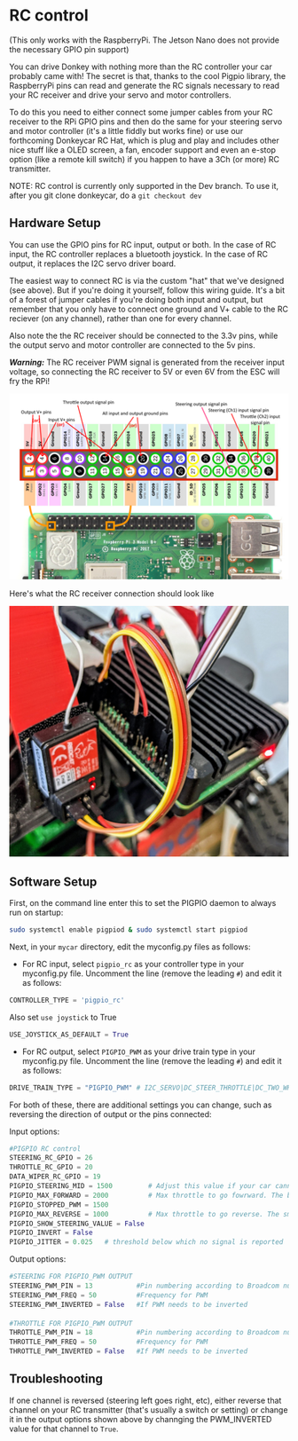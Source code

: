 # RC control

(This only works with the RaspberryPi. The Jetson Nano does not provide the necessary GPIO pin support)

You can drive Donkey with nothing more than the RC controller your car probably came with! The secret is that, thanks to the cool Pigpio library, the RaspberryPi pins can read and generate the RC signals necessary to read your RC receiver and drive your servo and motor controllers. 

To do this you need to either connect some jumper cables from your RC receiver to the RPi GPIO pins and then do the same for your steering servo and motor controller (it's a little fiddly but works fine) or use our forthcoming Donkeycar RC Hat, which is plug and play and includes other nice stuff like a OLED screen, a fan, encoder support and even an e-stop option (like a remote kill switch) if you happen to have a 3Ch (or more) RC transmitter.

NOTE: RC control is currently only supported in the Dev branch. To use it, after you git clone donkeycar, do a `git checkout dev`

## Hardware Setup

You can use the GPIO pins for RC input, output or both. In the case of RC input, the RC controller replaces a bluetooth joystick. In the case of RC output, it replaces the I2C servo driver board. 

The easiest way to connect RC is via the custom "hat" that we've designed (see above). But if you're doing it yourself, follow this wiring guide. It's a bit of a forest of jumper cables if you're doing both input and output, but remember that you only have to connect one ground and V+ cable to the RC reciever (on any channel), rather than one for every channel. 

Also note the the RC receiver should be connected to the 3.3v pins, while the output servo and motor controller are connected to the 5v pins.

**_Warning:_** The RC receiver PWM signal is generated from the receiver input voltage, so connecting the RC receiver to 5V or even 6V from the ESC will fry the RPi!

![Donkey RC connections](../assets/rc.png)

Here's what the RC receiver connection should look like

![Donkey RC connections](../assets/rc.jpg)

## Software Setup

First, on the command line enter this to set the PIGPIO daemon to always run on startup:

```bash
sudo systemctl enable pigpiod & sudo systemctl start pigpiod
```

Next, in your `mycar` directory, edit the myconfig.py files as follows:

* For RC input, select `pigpio_rc` as your controller type in your myconfig.py file. Uncomment the line (remove the leading `#`) and edit it as follows:

```python
CONTROLLER_TYPE = 'pigpio_rc'
```

Also set `use joystick` to True

```python
USE_JOYSTICK_AS_DEFAULT = True
```

* For RC output, select `PIGPIO_PWM` as your drive train type in your myconfig.py file. Uncomment the line (remove the leading `#`) and edit it as follows:

```python
DRIVE_TRAIN_TYPE = "PIGPIO_PWM" # I2C_SERVO|DC_STEER_THROTTLE|DC_TWO_WHEEL|DC_TWO_WHEEL_L298N|SERVO_HBRIDGE_PWM|PIGPIO_PWM|MM1|MOCK
```

For both of these, there are additional settings you can change, such as reversing the direction of output or the pins connected: 

Input options:
 
```python
#PIGPIO RC control
STEERING_RC_GPIO = 26
THROTTLE_RC_GPIO = 20
DATA_WIPER_RC_GPIO = 19
PIGPIO_STEERING_MID = 1500         # Adjust this value if your car cannot run in a straight line
PIGPIO_MAX_FORWARD = 2000          # Max throttle to go fowrward. The bigger the faster
PIGPIO_STOPPED_PWM = 1500
PIGPIO_MAX_REVERSE = 1000          # Max throttle to go reverse. The smaller the faster
PIGPIO_SHOW_STEERING_VALUE = False
PIGPIO_INVERT = False
PIGPIO_JITTER = 0.025   # threshold below which no signal is reported
```

Output options:

```python
#STEERING FOR PIGPIO_PWM OUTPUT
STEERING_PWM_PIN = 13           #Pin numbering according to Broadcom numbers
STEERING_PWM_FREQ = 50          #Frequency for PWM
STEERING_PWM_INVERTED = False   #If PWM needs to be inverted

#THROTTLE FOR PIGPIO_PWM OUTPUT
THROTTLE_PWM_PIN = 18           #Pin numbering according to Broadcom numbers
THROTTLE_PWM_FREQ = 50          #Frequency for PWM
THROTTLE_PWM_INVERTED = False   #If PWM needs to be inverted
```
## Troubleshooting

If one channel is reversed (steering left goes right, etc), either reverse that channel on your RC transmitter (that's usually a switch or setting) or change it in the output options shown above by channging the PWM_INVERTED value for that channel to `True`.
